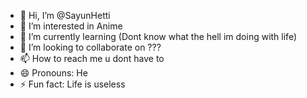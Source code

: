- 👋 Hi, I’m @SayunHetti
- 👀 I’m interested in Anime
- 🌱 I’m currently learning (Dont know what the hell im doing with life)
- 💞️ I’m looking to collaborate on ???
- 📫 How to reach me u dont have to
- 😄 Pronouns: He
- ⚡ Fun fact: Life is useless

<!---
SayunHetti/SayunHetti is a ✨ special ✨ repository because its `README.md` (this file) appears on your GitHub profile.
You can click the Preview link to take a look at your changes.
--->
